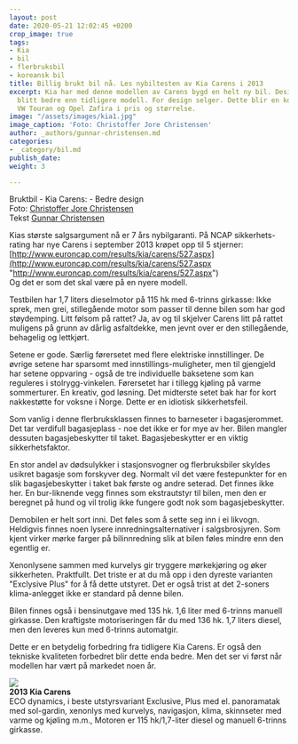 ```yaml
---
layout: post
date: 2020-05-21 12:02:45 +0200
crop_image: true
tags:
- Kia
- bil
- flerbruksbil
- koreansk bil
title: Billig brukt bil nå. Les nybiltesten av Kia Carens i 2013
excerpt: Kia har med denne modellen av Carens bygd en helt ny bil. Designet er absolutt
  blitt bedre enn tidligere modell. For design selger. Dette blir en konkurrent til
  VW Touran og Opel Zafira i pris og størrelse.
image: "/assets/images/kia1.jpg"
image_caption: 'Foto: Christoffer Jore Christensen'
author: _authors/gunnar-christensen.md
categories:
- _category/bil.md
publish_date: 
weight: 3

---
```

Bruktbil - Kia Carens: - Bedre design  
Foto: [Christoffer Jore Christensen](christoffer.htm)  
Tekst [Gunnar Christensen](gunnar.htm)

Kias største salgsargument nå er 7 års nybilgaranti. På NCAP sikkerhets-rating har nye Carens i september 2013 krøpet opp til 5 stjerner:  
[http://www.euroncap.com/results/kia/carens/527.aspx](http://www.euroncap.com/results/kia/carens/527.aspx "http://www.euroncap.com/results/kia/carens/527.aspx")  
Og det er som det skal være på en nyere modell.

Testbilen har 1,7 liters dieselmotor på 115 hk med 6-trinns girkasse: Ikke sprek, men grei, stillegående motor som passer til denne bilen som har god støydemping. Litt følsom på rattet? Ja, av og til skjelver Carens litt på rattet muligens på grunn av dårlig asfaltdekke, men jevnt over er den stillegående, behagelig og lettkjørt.

Setene er gode. Særlig førersetet med flere elektriske innstillinger. De øvrige setene har sparsomt med innstillings-muligheter, men til gjengjeld har setene oppvaring - også de tre individuelle baksetene som kan reguleres i stolrygg-vinkelen. Førersetet har i tillegg kjøling på varme sommerturer. En kreativ, god løsning. Det midterste setet bak har for kort nakkestøtte for voksne i Norge. Dette er en idiotisk sikkerhetsfeil.

Som vanlig i denne flerbruksklassen finnes to barneseter i bagasjerommet. Det tar verdifull bagasjeplass - noe det ikke er for mye av her. Bilen mangler dessuten bagasjebeskytter til taket. Bagasjebeskytter er en viktig sikkerhetsfaktor.

En stor andel av dødsulykker i stasjonsvogner og flerbruksbiler skyldes usikret bagasje som forskyver deg. Normalt vil det være festepunkter for en slik bagasjebeskytter i taket bak første og andre seterad. Det finnes ikke her. En bur-liknende vegg finnes som ekstrautstyr til bilen, men den er beregnet på hund og vil trolig ikke fungere godt nok som bagasjebeskytter.

Demobilen er helt sort inni. Det føles som å sette seg inn i ei likvogn. Heldigvis finnes noen lysere innredningsalternativer i salgsbrosjyren. Som kjent virker mørke farger på bilinnredning slik at bilen føles mindre enn den egentlig er.

Xenonlysene sammen med kurvelys gir tryggere mørkekjøring og øker sikkerheten. Praktfullt. Det triste er at du må opp i den dyreste varianten "Exclysive Plus" for å få dette utstyret. Det er også trist at det 2-soners klima-anlegget ikke er standard på denne bilen.

Bilen finnes også i bensinutgave med 135 hk. 1,6 liter med 6-trinns manuell girkasse. Den kraftigste motoriseringen får du med 136 hk. 1,7 liters diesel, men den leveres kun med 6-trinns automatgir.

Dette er en betydelig forbedring fra tidligere Kia Carens. Er også den tekniske kvaliteten forbedret blir dette enda bedre. Men det ser vi først når modellen har vært på markedet noen år.

![](file:///C:/Users/helpi/Documents/www/kia3.jpg)  
**2013 Kia Carens**  
ECO dynamics, i beste utstyrsvariant Exclusive,  Plus med el. panoramatak med sol-gardin, xenonlys med kurvelys, navigasjon, klima, skinnseter med varme og kjøling m.m., Motoren er 115 hk/1,7-liter diesel og manuell 6-trinns girkasse.